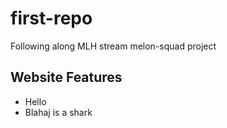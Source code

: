 # first-repo
Following along MLH stream melon-squad project
## Website Features
- Hello
- Blahaj is a shark
